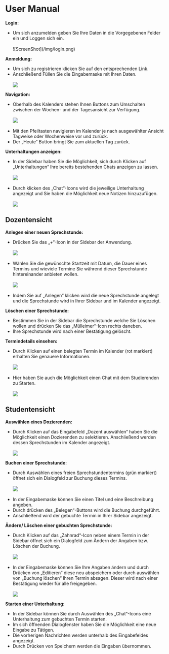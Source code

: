 <h1>User Manual</h1>

<b>Login:</b><br>
<ul>
<li>Um sich anzumelden geben Sie Ihre Daten in die Vorgegebenen Felder ein und Loggen sich ein.</li><br>
![ScreenShot](/img/login.png)
  </ul>

<b>Anmeldung:</b><br>
<ul>
<li>Um sich zu registrieren klicken Sie auf den entsprechenden Link.</li>
<li>Anschließend Füllen Sie die Eingabemaske mit Ihren Daten.</li><br>
<img src="/img/registration.png"/>
  </ul>

<b>Navigation:</b><br>
<ul>
<li>Oberhalb des Kalenders stehen Ihnen Buttons zum Umschalten zwischen der Wochen- und der Tagesansicht zur Verfügung.</li><br>
<img src="/img/calendar.png"/><br><br>
<li>Mit den Pfeiltasten navigieren im Kalender je nach ausgewählter Ansicht Tagweise oder Wochenweise vor und zurück.</li>
<li>Der „Heute“ Button bringt Sie zum aktuellen Tag zurück.</li>
  </ul>

<b>Unterhaltungen anzeigen:</b><br>
<ul>
<li>In der Sidebar haben Sie die Möglichkeit, sich durch Klicken auf „Unterhaltungen“ Ihre bereits bestehenden Chats anzeigen zu lassen.</li><br>
<img src="/img/conversation_sidebar.png"/><br><br>
<li>Durch klicken des „Chat“-Icons wird die jeweilige Unterhaltung angezeigt und Sie haben die Möglichkeit neue Notizen hinzuzufügen.</li><br>
<img src="/img/conversation_dialog.png"/>
  </ul>

<h2>Dozentensicht</h2>

<b>Anlegen einer neuen Sprechstunde:</b><br>
<ul>
  <li>Drücken Sie das „+“-Icon in der Sidebar der Anwendung.</li><br>
  <img src="/img/officehour_sidebar.png"/><br><br>
<li>Wählen Sie die gewünschte Startzeit mit Datum, die Dauer eines Termins und wieviele Termine Sie während dieser Sprechstunde hintereinander anbieten wollen.</li><br>
<img src="/img/officehour_dialog.png"/><br><br>
<li>Indem Sie auf „Anlegen“ klicken wird die neue Sprechstunde angelegt und die Sprechstunde wird in Ihrer Sidebar und im Kalender angezeigt.</li>
</ul>

<b>Löschen einer Sprechstunde:</b><br>
<ul>
<li>Bestimmen Sie in der Sidebar die Sprechstunde welche Sie Löschen wollen und drücken Sie das „Mülleimer“-Icon rechts daneben.</li>
<li>Ihre Sprechstunde wird nach einer Bestätigung gelöscht.</li>
  </ul>

<b>Termindetails einsehen:</b><br>
<ul>
<li>Durch Klicken auf einen belegten Termin im Kalender (rot markiert) erhalten Sie genauere Informationen.</li><br>
<img src="/img/calendar_slots.png"/><br><br>
<li>Hier haben Sie auch die Möglichkeit einen Chat mit dem Studierenden zu Starten.</li><br>
<img src="/img/details_dialog.png"/>
  </ul>


<h2>Studentensicht</h2>

<b>Auswählen eines Dozierenden:</b><br>
<ul>
<li>Durch Klicken auf das Eingabefeld „Dozent auswählen“ haben Sie die Möglichkeit einen Dozierenden zu selektieren. Anschließend werden dessen Sprechstunden im Kalender angezeigt.</li><br>
<img src="/img/choose_lecturer.png"/>
  </ul>

<b>Buchen einer Sprechstunde:</b><br>
<ul>
<li>Durch Auswählen eines freien Sprechstundentermins (grün markiert) öffnet sich ein Dialogfeld zur Buchung dieses Termins.</li><br>
<img src="/img/officehour_take_dialog.png"/><br><br>
<li>In der Eingabemaske können Sie einen Titel und eine Beschreibung angeben.</li>
<li>Durch drücken des „Belegen“-Buttons wird die Buchung durchgeführt.</li>
<li>Anschließend wird der gebuchte Termin in Ihrer Sidebar angezeigt.</li>
  </ul>

<b>Ändern/ Löschen einer gebuchten Sprechstunde:</b><br>
<ul>
<li>Durch Klicken auf das „Zahnrad“-Icon neben einem Termin in der Sidebar öffnet sich ein Dialogfeld zum Ändern der Angaben bzw. Löschen der Buchung.</li><br>
<img src="/img/officehourslots_sidebar.png"/><br><br>
<li>In der Eingabemaske können Sie Ihre Angaben ändern und durch Drücken von „Editieren“ diese neu abspeichern oder durch auswählen von „Buchung löschen“ Ihren Termin absagen. Dieser wird nach einer Bestätigung wieder für alle freigegeben.</li><br>
<img src="/img/edit_officehour_dialog.png"/>
  </ul>

<b>Starten einer Unterhaltung:</b><br>
<ul>
<li>In der Sidebar können Sie durch Auswählen des „Chat“-Icons eine Unterhaltung zum gebuchten Termin starten.</li>
<li>Im sich öffnenden Dialogfenster haben Sie die Möglichkeit eine neue Eingabe zu Tätigen.</li>
<li>Die vorherigen Nachrichten werden unterhalb des Eingabefeldes angezeigt.</li>
<li>Durch Drücken von Speichern werden die Eingaben übernommen.</li>
  </ul>
